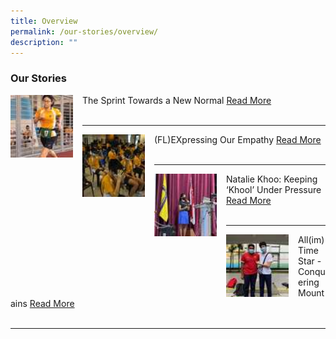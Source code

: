 ```yaml
---
title: Overview
permalink: /our-stories/overview/
description: ""
---
```






### Our Stories

<img src="/images/hl1.png" style="width:100px;height:100px;margin-right:15px;" align = "left"> The Sprint Towards a New Normal  [Read More](https://staging.d1wp5xkpm2dbnc.amplifyapp.com/our-stories/2022-Term-2/sprint/) <Br><br>

* * *

<img src="/images/hl2.png" style="width:100px;height:100px;margin-right:15px;" align = "left">  (FL)EXpressing Our Empathy [Read More](https://staging.d1wp5xkpm2dbnc.amplifyapp.com/our-stories/2022-Term-1/FLEXpressing-our-empathy/) <Br><br>

* * *

<img src="/images/hl3.png" style="width:100px;height:100px;margin-right:15px;" align = "left">  Natalie Khoo: Keeping ‘Khool’ Under Pressure [Read More](https://staging.d1wp5xkpm2dbnc.amplifyapp.com/our-stories/2022-Term-1/keeping-khool-under-pressure/) <Br><br>

* * *

<img src="/images/hl4.png" style="width:100px;height:100px;margin-right:15px;" align = "left"> All(im) Time Star - Conquering Mountains [Read More](https://staging.d1wp5xkpm2dbnc.amplifyapp.com/our-stories/2022-Term-1/conquering-mountains/) <Br><br>

* * *
